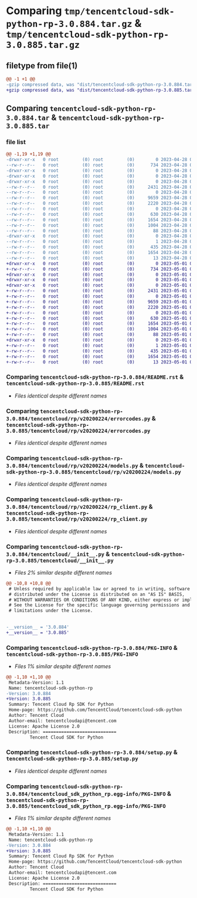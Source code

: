 # Comparing `tmp/tencentcloud-sdk-python-rp-3.0.884.tar.gz` & `tmp/tencentcloud-sdk-python-rp-3.0.885.tar.gz`

## filetype from file(1)

```diff
@@ -1 +1 @@
-gzip compressed data, was "dist/tencentcloud-sdk-python-rp-3.0.884.tar", last modified: Fri Apr 28 02:36:50 2023, max compression
+gzip compressed data, was "dist/tencentcloud-sdk-python-rp-3.0.885.tar", last modified: Mon May  1 00:47:52 2023, max compression
```

## Comparing `tencentcloud-sdk-python-rp-3.0.884.tar` & `tencentcloud-sdk-python-rp-3.0.885.tar`

### file list

```diff
@@ -1,19 +1,19 @@
-drwxr-xr-x   0 root         (0) root         (0)        0 2023-04-28 02:36:50.000000 tencentcloud-sdk-python-rp-3.0.884/
--rw-r--r--   0 root         (0) root         (0)      734 2023-04-28 02:36:50.000000 tencentcloud-sdk-python-rp-3.0.884/README.rst
-drwxr-xr-x   0 root         (0) root         (0)        0 2023-04-28 02:36:50.000000 tencentcloud-sdk-python-rp-3.0.884/tencentcloud/
-drwxr-xr-x   0 root         (0) root         (0)        0 2023-04-28 02:36:50.000000 tencentcloud-sdk-python-rp-3.0.884/tencentcloud/rp/
-drwxr-xr-x   0 root         (0) root         (0)        0 2023-04-28 02:36:50.000000 tencentcloud-sdk-python-rp-3.0.884/tencentcloud/rp/v20200224/
--rw-r--r--   0 root         (0) root         (0)     2431 2023-04-28 02:36:50.000000 tencentcloud-sdk-python-rp-3.0.884/tencentcloud/rp/v20200224/errorcodes.py
--rw-r--r--   0 root         (0) root         (0)        0 2023-04-28 02:36:50.000000 tencentcloud-sdk-python-rp-3.0.884/tencentcloud/rp/v20200224/__init__.py
--rw-r--r--   0 root         (0) root         (0)     9659 2023-04-28 02:36:50.000000 tencentcloud-sdk-python-rp-3.0.884/tencentcloud/rp/v20200224/models.py
--rw-r--r--   0 root         (0) root         (0)     2220 2023-04-28 02:36:50.000000 tencentcloud-sdk-python-rp-3.0.884/tencentcloud/rp/v20200224/rp_client.py
--rw-r--r--   0 root         (0) root         (0)        0 2023-04-28 02:36:50.000000 tencentcloud-sdk-python-rp-3.0.884/tencentcloud/rp/__init__.py
--rw-r--r--   0 root         (0) root         (0)      630 2023-04-28 02:36:50.000000 tencentcloud-sdk-python-rp-3.0.884/tencentcloud/__init__.py
--rw-r--r--   0 root         (0) root         (0)     1654 2023-04-28 02:36:50.000000 tencentcloud-sdk-python-rp-3.0.884/PKG-INFO
--rw-r--r--   0 root         (0) root         (0)     1004 2023-04-28 02:36:50.000000 tencentcloud-sdk-python-rp-3.0.884/setup.py
--rw-r--r--   0 root         (0) root         (0)       88 2023-04-28 02:36:50.000000 tencentcloud-sdk-python-rp-3.0.884/setup.cfg
-drwxr-xr-x   0 root         (0) root         (0)        0 2023-04-28 02:36:50.000000 tencentcloud-sdk-python-rp-3.0.884/tencentcloud_sdk_python_rp.egg-info/
--rw-r--r--   0 root         (0) root         (0)        1 2023-04-28 02:36:50.000000 tencentcloud-sdk-python-rp-3.0.884/tencentcloud_sdk_python_rp.egg-info/dependency_links.txt
--rw-r--r--   0 root         (0) root         (0)      435 2023-04-28 02:36:50.000000 tencentcloud-sdk-python-rp-3.0.884/tencentcloud_sdk_python_rp.egg-info/SOURCES.txt
--rw-r--r--   0 root         (0) root         (0)     1654 2023-04-28 02:36:50.000000 tencentcloud-sdk-python-rp-3.0.884/tencentcloud_sdk_python_rp.egg-info/PKG-INFO
--rw-r--r--   0 root         (0) root         (0)       13 2023-04-28 02:36:50.000000 tencentcloud-sdk-python-rp-3.0.884/tencentcloud_sdk_python_rp.egg-info/top_level.txt
+drwxr-xr-x   0 root         (0) root         (0)        0 2023-05-01 00:47:52.000000 tencentcloud-sdk-python-rp-3.0.885/
+-rw-r--r--   0 root         (0) root         (0)      734 2023-05-01 00:47:52.000000 tencentcloud-sdk-python-rp-3.0.885/README.rst
+drwxr-xr-x   0 root         (0) root         (0)        0 2023-05-01 00:47:52.000000 tencentcloud-sdk-python-rp-3.0.885/tencentcloud/
+drwxr-xr-x   0 root         (0) root         (0)        0 2023-05-01 00:47:52.000000 tencentcloud-sdk-python-rp-3.0.885/tencentcloud/rp/
+drwxr-xr-x   0 root         (0) root         (0)        0 2023-05-01 00:47:52.000000 tencentcloud-sdk-python-rp-3.0.885/tencentcloud/rp/v20200224/
+-rw-r--r--   0 root         (0) root         (0)     2431 2023-05-01 00:47:52.000000 tencentcloud-sdk-python-rp-3.0.885/tencentcloud/rp/v20200224/errorcodes.py
+-rw-r--r--   0 root         (0) root         (0)        0 2023-05-01 00:47:52.000000 tencentcloud-sdk-python-rp-3.0.885/tencentcloud/rp/v20200224/__init__.py
+-rw-r--r--   0 root         (0) root         (0)     9659 2023-05-01 00:47:52.000000 tencentcloud-sdk-python-rp-3.0.885/tencentcloud/rp/v20200224/models.py
+-rw-r--r--   0 root         (0) root         (0)     2220 2023-05-01 00:47:52.000000 tencentcloud-sdk-python-rp-3.0.885/tencentcloud/rp/v20200224/rp_client.py
+-rw-r--r--   0 root         (0) root         (0)        0 2023-05-01 00:47:52.000000 tencentcloud-sdk-python-rp-3.0.885/tencentcloud/rp/__init__.py
+-rw-r--r--   0 root         (0) root         (0)      630 2023-05-01 00:47:52.000000 tencentcloud-sdk-python-rp-3.0.885/tencentcloud/__init__.py
+-rw-r--r--   0 root         (0) root         (0)     1654 2023-05-01 00:47:52.000000 tencentcloud-sdk-python-rp-3.0.885/PKG-INFO
+-rw-r--r--   0 root         (0) root         (0)     1004 2023-05-01 00:47:52.000000 tencentcloud-sdk-python-rp-3.0.885/setup.py
+-rw-r--r--   0 root         (0) root         (0)       88 2023-05-01 00:47:52.000000 tencentcloud-sdk-python-rp-3.0.885/setup.cfg
+drwxr-xr-x   0 root         (0) root         (0)        0 2023-05-01 00:47:52.000000 tencentcloud-sdk-python-rp-3.0.885/tencentcloud_sdk_python_rp.egg-info/
+-rw-r--r--   0 root         (0) root         (0)        1 2023-05-01 00:47:52.000000 tencentcloud-sdk-python-rp-3.0.885/tencentcloud_sdk_python_rp.egg-info/dependency_links.txt
+-rw-r--r--   0 root         (0) root         (0)      435 2023-05-01 00:47:52.000000 tencentcloud-sdk-python-rp-3.0.885/tencentcloud_sdk_python_rp.egg-info/SOURCES.txt
+-rw-r--r--   0 root         (0) root         (0)     1654 2023-05-01 00:47:52.000000 tencentcloud-sdk-python-rp-3.0.885/tencentcloud_sdk_python_rp.egg-info/PKG-INFO
+-rw-r--r--   0 root         (0) root         (0)       13 2023-05-01 00:47:52.000000 tencentcloud-sdk-python-rp-3.0.885/tencentcloud_sdk_python_rp.egg-info/top_level.txt
```

### Comparing `tencentcloud-sdk-python-rp-3.0.884/README.rst` & `tencentcloud-sdk-python-rp-3.0.885/README.rst`

 * *Files identical despite different names*

### Comparing `tencentcloud-sdk-python-rp-3.0.884/tencentcloud/rp/v20200224/errorcodes.py` & `tencentcloud-sdk-python-rp-3.0.885/tencentcloud/rp/v20200224/errorcodes.py`

 * *Files identical despite different names*

### Comparing `tencentcloud-sdk-python-rp-3.0.884/tencentcloud/rp/v20200224/models.py` & `tencentcloud-sdk-python-rp-3.0.885/tencentcloud/rp/v20200224/models.py`

 * *Files identical despite different names*

### Comparing `tencentcloud-sdk-python-rp-3.0.884/tencentcloud/rp/v20200224/rp_client.py` & `tencentcloud-sdk-python-rp-3.0.885/tencentcloud/rp/v20200224/rp_client.py`

 * *Files identical despite different names*

### Comparing `tencentcloud-sdk-python-rp-3.0.884/tencentcloud/__init__.py` & `tencentcloud-sdk-python-rp-3.0.885/tencentcloud/__init__.py`

 * *Files 2% similar despite different names*

```diff
@@ -10,8 +10,8 @@
 # Unless required by applicable law or agreed to in writing, software
 # distributed under the License is distributed on an "AS IS" BASIS,
 # WITHOUT WARRANTIES OR CONDITIONS OF ANY KIND, either express or implied.
 # See the License for the specific language governing permissions and
 # limitations under the License.
 
 
-__version__ = '3.0.884'
+__version__ = '3.0.885'
```

### Comparing `tencentcloud-sdk-python-rp-3.0.884/PKG-INFO` & `tencentcloud-sdk-python-rp-3.0.885/PKG-INFO`

 * *Files 1% similar despite different names*

```diff
@@ -1,10 +1,10 @@
 Metadata-Version: 1.1
 Name: tencentcloud-sdk-python-rp
-Version: 3.0.884
+Version: 3.0.885
 Summary: Tencent Cloud Rp SDK for Python
 Home-page: https://github.com/TencentCloud/tencentcloud-sdk-python
 Author: Tencent Cloud
 Author-email: tencentcloudapi@tencent.com
 License: Apache License 2.0
 Description: ============================
         Tencent Cloud SDK for Python
```

### Comparing `tencentcloud-sdk-python-rp-3.0.884/setup.py` & `tencentcloud-sdk-python-rp-3.0.885/setup.py`

 * *Files identical despite different names*

### Comparing `tencentcloud-sdk-python-rp-3.0.884/tencentcloud_sdk_python_rp.egg-info/PKG-INFO` & `tencentcloud-sdk-python-rp-3.0.885/tencentcloud_sdk_python_rp.egg-info/PKG-INFO`

 * *Files 1% similar despite different names*

```diff
@@ -1,10 +1,10 @@
 Metadata-Version: 1.1
 Name: tencentcloud-sdk-python-rp
-Version: 3.0.884
+Version: 3.0.885
 Summary: Tencent Cloud Rp SDK for Python
 Home-page: https://github.com/TencentCloud/tencentcloud-sdk-python
 Author: Tencent Cloud
 Author-email: tencentcloudapi@tencent.com
 License: Apache License 2.0
 Description: ============================
         Tencent Cloud SDK for Python
```

